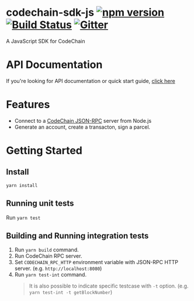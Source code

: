 # codechain-sdk-js [![npm version](https://badge.fury.io/js/codechain-sdk.svg)](https://badge.fury.io/js/codechain-sdk) [![Build Status](https://travis-ci.org/CodeChain-io/codechain-sdk-js.svg?branch=master)](https://travis-ci.org/CodeChain-io/codechain-sdk-js) [![Gitter](https://badges.gitter.im/CodeChain-io/codechain-sdk-js.svg)](https://gitter.im/CodeChain-io/codechain-sdk-js?utm_source=badge&utm_medium=badge&utm_campaign=pr-badge)

A JavaScript SDK for CodeChain

# API Documentation

If you're looking for API documentation or quick start guide, [click here](https://api.codechain.io/)

# Features

 * Connect to a [CodeChain JSON-RPC](https://github.com/codechain-io/codechain/wiki/JSON-RPC) server from Node.js
 * Generate an account, create a transacton, sign a parcel.

# Getting Started

## Install

```
yarn install
```

## Running unit tests

Run `yarn test`

## Building and Running integration tests

1. Run `yarn build` command.
1. Run CodeChain RPC server.
1. Set `CODECHAIN_RPC_HTTP` environment variable with JSON-RPC HTTP server. (e.g. `http://localhost:8080`)
1. Run `yarn test-int` command.
   > It is also possible to indicate specific testcase with `-t` option. (e.g. `yarn test-int -t getBlockNumber`)

